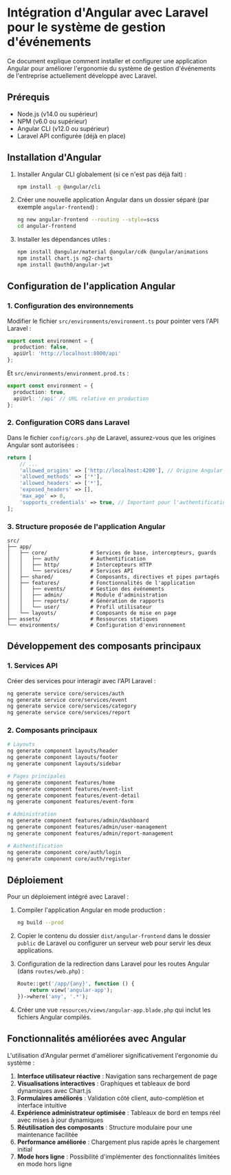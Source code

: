 # Intégration d'Angular avec Laravel pour le système de gestion d'événements

Ce document explique comment installer et configurer une application Angular pour améliorer l'ergonomie du système de gestion d'événements de l'entreprise actuellement développé avec Laravel.

## Prérequis

- Node.js (v14.0 ou supérieur)
- NPM (v6.0 ou supérieur)
- Angular CLI (v12.0 ou supérieur)
- Laravel API configurée (déjà en place)

## Installation d'Angular

1. Installer Angular CLI globalement (si ce n'est pas déjà fait) :
   ```bash
   npm install -g @angular/cli
   ```

2. Créer une nouvelle application Angular dans un dossier séparé (par exemple `angular-frontend`) :
   ```bash
   ng new angular-frontend --routing --style=scss
   cd angular-frontend
   ```

3. Installer les dépendances utiles :
   ```bash
   npm install @angular/material @angular/cdk @angular/animations
   npm install chart.js ng2-charts
   npm install @auth0/angular-jwt
   ```

## Configuration de l'application Angular

### 1. Configuration des environnements

Modifier le fichier `src/environments/environment.ts` pour pointer vers l'API Laravel :

```typescript
export const environment = {
  production: false,
  apiUrl: 'http://localhost:8000/api'
};
```

Et `src/environments/environment.prod.ts` :

```typescript
export const environment = {
  production: true,
  apiUrl: '/api' // URL relative en production
};
```

### 2. Configuration CORS dans Laravel

Dans le fichier `config/cors.php` de Laravel, assurez-vous que les origines Angular sont autorisées :

```php
return [
    // ...
    'allowed_origins' => ['http://localhost:4200'], // Origine Angular en développement
    'allowed_methods' => ['*'],
    'allowed_headers' => ['*'],
    'exposed_headers' => [],
    'max_age' => 0,
    'supports_credentials' => true, // Important pour l'authentification
];
```

### 3. Structure proposée de l'application Angular

```
src/
├── app/
│   ├── core/              # Services de base, intercepteurs, guards
│   │   ├── auth/          # Authentification
│   │   ├── http/          # Intercepteurs HTTP
│   │   └── services/      # Services API
│   ├── shared/            # Composants, directives et pipes partagés
│   ├── features/          # Fonctionnalités de l'application
│   │   ├── events/        # Gestion des événements
│   │   ├── admin/         # Module d'administration 
│   │   ├── reports/       # Génération de rapports
│   │   └── user/          # Profil utilisateur
│   └── layouts/           # Composants de mise en page
├── assets/                # Ressources statiques
└── environments/          # Configuration d'environnement
```

## Développement des composants principaux

### 1. Services API

Créer des services pour interagir avec l'API Laravel :

```bash
ng generate service core/services/auth
ng generate service core/services/event
ng generate service core/services/category
ng generate service core/services/report
```

### 2. Composants principaux

```bash
# Layouts
ng generate component layouts/header
ng generate component layouts/footer
ng generate component layouts/sidebar

# Pages principales
ng generate component features/home
ng generate component features/event-list
ng generate component features/event-detail
ng generate component features/event-form

# Administration
ng generate component features/admin/dashboard
ng generate component features/admin/user-management
ng generate component features/admin/report-management

# Authentification
ng generate component core/auth/login
ng generate component core/auth/register
```

## Déploiement

Pour un déploiement intégré avec Laravel :

1. Compiler l'application Angular en mode production :
   ```bash
   ng build --prod
   ```

2. Copier le contenu du dossier `dist/angular-frontend` dans le dossier `public` de Laravel ou configurer un serveur web pour servir les deux applications.

3. Configuration de la redirection dans Laravel pour les routes Angular (dans `routes/web.php`) :
   ```php
   Route::get('/app/{any}', function () {
       return view('angular-app');
   })->where('any', '.*');
   ```

4. Créer une vue `resources/views/angular-app.blade.php` qui inclut les fichiers Angular compilés.

## Fonctionnalités améliorées avec Angular

L'utilisation d'Angular permet d'améliorer significativement l'ergonomie du système :

1. **Interface utilisateur réactive** : Navigation sans rechargement de page
2. **Visualisations interactives** : Graphiques et tableaux de bord dynamiques avec Chart.js
3. **Formulaires améliorés** : Validation côté client, auto-complétion et interface intuitive
4. **Expérience administrateur optimisée** : Tableaux de bord en temps réel avec mises à jour dynamiques
5. **Réutilisation des composants** : Structure modulaire pour une maintenance facilitée
6. **Performance améliorée** : Chargement plus rapide après le chargement initial
7. **Mode hors ligne** : Possibilité d'implémenter des fonctionnalités limitées en mode hors ligne 